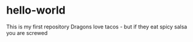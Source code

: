 # hello-world
This is my first repository
Dragons love tacos - but if they eat spicy salsa you are screwed
